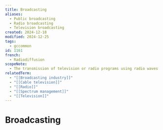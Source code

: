 ```yaml
---
title: Broadcasting
aliases:
  - Public broadcasting
  - Radio broadcasting
  - Television broadcasting
created: 2024-12-18
modified: 2024-12-25
tags:
  - gccommon
id: 1161
french:
  - Radiodiffusion
scopeNote:
  - The transmission of television or radio programs using radio waves.
relatedTerm:
  - "[[Broadcasting industry]]"
  - "[[Cable television]]"
  - "[[Radio]]"
  - "[[Spectrum management]]"
  - "[[Television]]"
---
```

# Broadcasting
